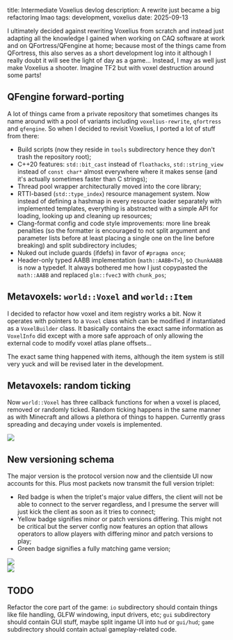 title: Intermediate Voxelius devlog
description: A rewrite just became a big refactoring lmao
tags: development, voxelius
date: 2025-09-13

I ultimately decided against rewriting Voxelius from scratch and instead just adapting all the knowledge I gained when working on CAQ software at work and on QFortress/QFengine at home; because most of the things came from QFortress, this also serves as a short development log into it although I really doubt it will see the light of day as a game... Instead, I may as well just make Voxelius a shooter. Imagine TF2 but with voxel destruction around some parts!  

## QFengine forward-porting
A lot of things came from a private repository that sometimes changes its name around with a pool of variants including `voxelius-rewrite`, `qfortress` and `qfengine`. So when I decided to revisit Voxelius, I ported a lot of stuff from there:  

- Build scripts (now they reside in `tools` subdirectory hence they don't trash the repository root);  
- C++20 features: `std::bit_cast` instead of `floathacks`, `std::string_view` instead of `const char*` almost everywhere where it makes sense (and it's actually sometimes faster than C strings);  
- Thread pool wrapper architecturally moved into the core library;  
- RTTI-based (`std::type_index`) resource management system. Now instead of defining a hashmap in every resource loader separately with implemented templates, everything is abstracted with a simple API for loading, looking up and cleaning up resources;  
- Clang-format config and code style improvements: more line break penalties (so the formatter is encouraged to not split argument and parameter lists before at least placing a single one on the line before breaking) and split subdirectory includes;  
- Nuked out include guards (ifdefs) in favor of `#pragma once`;  
- Header-only typed AABB implementation (`math::AABB<T>`), so `ChunkAABB` is now a typedef. It always bothered me how I just copypasted the `math::AABB` and replaced `glm::fvec3` with `chunk_pos`;  

## Metavoxels: `world::Voxel` and `world::Item`
I decided to refactor how voxel and item registry works a bit. Now it operates with pointers to a `Voxel` class which can be modified if instantiated as a `VoxelBuilder` class. It basically contains the exact same information as `VoxelInfo` did except with a more safe approach of only allowing the external code to modify voxel atlas plane offsets...  

The exact same thing happened with items, although the item system is still very yuck and will be revised later in the development.  

## Metavoxels: random ticking
Now `world::Voxel` has three callback functions for when a voxel is placed, removed or randomly ticked. Random ticking happens in the same manner as with Minecraft and allows a plethora of things to happen. Currently grass spreading and decaying under voxels is implemented.  

![](2025-09-13.voxelius-progress/randomticking.gif)  

## New versioning schema
The major version is the protocol version now and the clientside UI now accounts for this. Plus most packets now transmit the full version triplet:  

- Red badge is when the triplet's major value differs, the client will not be able to connect to the server regardless, and I presume the server will just kick the client as soon as it tries to connect;  
- Yellow badge signifies minor or patch versions differing. This might not be critical but the server config now features an option that allows operators to allow players with differing minor and patch versions to play;  
- Green badge signifies a fully matching game version;  

![](2025-09-13.voxelius-progress/1757782813503894.png)  
![](2025-09-13.voxelius-progress/1757782829176474.png)  

## TODO
Refactor the core part of the game: `io` subdirectory should contain things like file handling, GLFW windowing, input drivers, etc; `gui` subdirectory should contain GUI stuff, maybe split ingame UI into `hud` or `gui/hud`; `game` subdirectory should contain actual gameplay-related code.  

